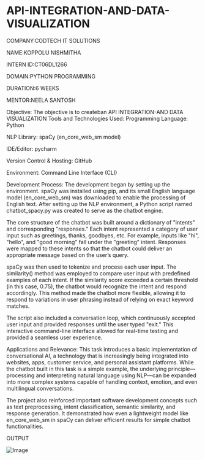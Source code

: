 # API-INTEGRATION-AND-DATA-VISUALIZATION

COMPANY:CODTECH IT SOLUTIONS

NAME:KOPPOLU NISHMITHA

INTERN ID:CT06DL1266

DOMAIN:PYTHON PROGRAMMING

DURATION:6 WEEKS

MENTOR:NEELA SANTOSH

Objective: The objective is to createban API INTEGRATION-AND DATA VISUALIZATION
Tools and Technologies Used: Programming Language: Python

NLP Library: spaCy (en_core_web_sm model)

IDE/Editor: pycharm

Version Control & Hosting: GitHub

Environment: Command Line Interface (CLI)

Development Process: The development began by setting up the environment. spaCy was installed using pip, and its small English language model (en_core_web_sm) was downloaded to enable the processing of English text. After setting up the NLP environment, a Python script named chatbot_spacy.py was created to serve as the chatbot engine.

The core structure of the chatbot was built around a dictionary of "intents" and corresponding "responses." Each intent represented a category of user input such as greetings, thanks, goodbyes, etc. For example, inputs like "hi", "hello", and "good morning" fall under the "greeting" intent. Responses were mapped to these intents so that the chatbot could deliver an appropriate message based on the user’s query.

spaCy was then used to tokenize and process each user input. The similarity() method was employed to compare user input with predefined examples of each intent. If the similarity score exceeded a certain threshold (in this case, 0.75), the chatbot would recognize the intent and respond accordingly. This method made the chatbot more flexible, allowing it to respond to variations in user phrasing instead of relying on exact keyword matches.

The script also included a conversation loop, which continuously accepted user input and provided responses until the user typed "exit." This interactive command-line interface allowed for real-time testing and provided a seamless user experience.

Applications and Relevance: This task introduces a basic implementation of conversational AI, a technology that is increasingly being integrated into websites, apps, customer service, and personal assistant platforms. While the chatbot built in this task is a simple example, the underlying principle—processing and interpreting natural language using NLP—can be expanded into more complex systems capable of handling context, emotion, and even multilingual conversations.

The project also reinforced important software development concepts such as text preprocessing, intent classification, semantic similarity, and response generation. It demonstrated how even a lightweight model like en_core_web_sm in spaCy can deliver efficient results for simple chatbot functionalities.

OUTPUT

![Image](https://github.com/user-attachments/assets/fbdf5833-a4f2-4d95-be93-ac5c91c419bf)
